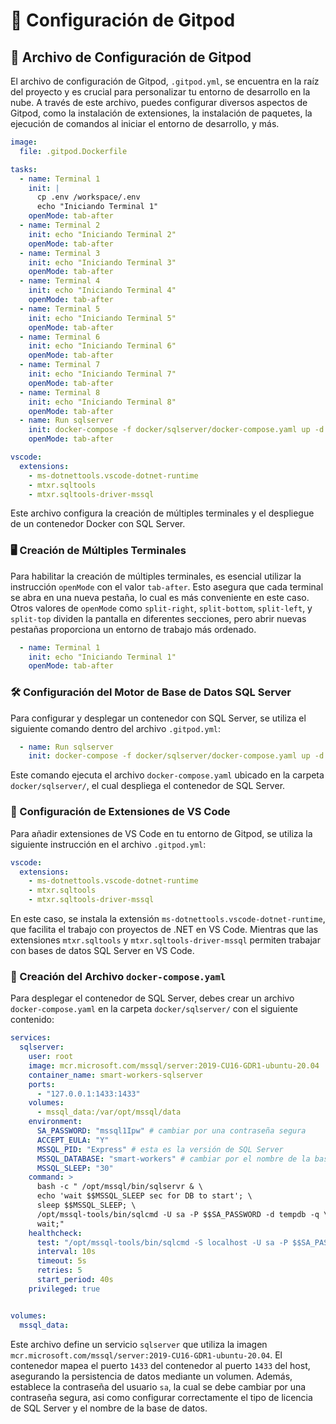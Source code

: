 # 🌟 Configuración de Gitpod

## 📁 Archivo de Configuración de Gitpod

El archivo de configuración de Gitpod, `.gitpod.yml`, se encuentra en la raíz del proyecto y es crucial para personalizar tu entorno de desarrollo en la nube. A través de este archivo, puedes configurar diversos aspectos de Gitpod, como la instalación de extensiones, la instalación de paquetes, la ejecución de comandos al iniciar el entorno de desarrollo, y más.

```yaml
image:
  file: .gitpod.Dockerfile

tasks:
  - name: Terminal 1
    init: |
      cp .env /workspace/.env
      echo "Iniciando Terminal 1"
    openMode: tab-after
  - name: Terminal 2
    init: echo "Iniciando Terminal 2"
    openMode: tab-after
  - name: Terminal 3
    init: echo "Iniciando Terminal 3"
    openMode: tab-after
  - name: Terminal 4
    init: echo "Iniciando Terminal 4"
    openMode: tab-after
  - name: Terminal 5
    init: echo "Iniciando Terminal 5"
    openMode: tab-after
  - name: Terminal 6
    init: echo "Iniciando Terminal 6"
    openMode: tab-after
  - name: Terminal 7
    init: echo "Iniciando Terminal 7"
    openMode: tab-after
  - name: Terminal 8
    init: echo "Iniciando Terminal 8"
    openMode: tab-after
  - name: Run sqlserver
    init: docker-compose -f docker/sqlserver/docker-compose.yaml up -d
    openMode: tab-after

vscode:
  extensions:
    - ms-dotnettools.vscode-dotnet-runtime
    - mtxr.sqltools
    - mtxr.sqltools-driver-mssql

```

Este archivo configura la creación de múltiples terminales y el despliegue de un contenedor Docker con SQL Server.

### 🖥️ Creación de Múltiples Terminales

Para habilitar la creación de múltiples terminales, es esencial utilizar la instrucción `openMode` con el valor `tab-after`. Esto asegura que cada terminal se abra en una nueva pestaña, lo cual es más conveniente en este caso. Otros valores de `openMode` como `split-right`, `split-bottom`, `split-left`, y `split-top` dividen la pantalla en diferentes secciones, pero abrir nuevas pestañas proporciona un entorno de trabajo más ordenado.

```yaml
  - name: Terminal 1
    init: echo "Iniciando Terminal 1"
    openMode: tab-after
```

### 🛠️ Configuración del Motor de Base de Datos SQL Server

Para configurar y desplegar un contenedor con SQL Server, se utiliza el siguiente comando dentro del archivo `.gitpod.yml`:

```yaml
  - name: Run sqlserver
    init: docker-compose -f docker/sqlserver/docker-compose.yaml up -d
```

Este comando ejecuta el archivo `docker-compose.yaml` ubicado en la carpeta `docker/sqlserver/`, el cual despliega el contenedor de SQL Server.

### 🔌 Configuración de Extensiones de VS Code

Para añadir extensiones de VS Code en tu entorno de Gitpod, se utiliza la siguiente instrucción en el archivo `.gitpod.yml`:

```yaml
vscode:
  extensions:
    - ms-dotnettools.vscode-dotnet-runtime
    - mtxr.sqltools
    - mtxr.sqltools-driver-mssql
```

En este caso, se instala la extensión `ms-dotnettools.vscode-dotnet-runtime`, que facilita el trabajo con proyectos de .NET en VS Code.
Mientras que las extensiones `mtxr.sqltools` y `mtxr.sqltools-driver-mssql` permiten trabajar con bases de datos SQL Server en VS Code.

### 📄 Creación del Archivo `docker-compose.yaml`

Para desplegar el contenedor de SQL Server, debes crear un archivo `docker-compose.yaml` en la carpeta `docker/sqlserver/` con el siguiente contenido:

```yaml
services:
  sqlserver:
    user: root
    image: mcr.microsoft.com/mssql/server:2019-CU16-GDR1-ubuntu-20.04
    container_name: smart-workers-sqlserver
    ports:
      - "127.0.0.1:1433:1433"
    volumes:
      - mssql_data:/var/opt/mssql/data
    environment:
      SA_PASSWORD: "mssql1Ipw" # cambiar por una contraseña segura
      ACCEPT_EULA: "Y"
      MSSQL_PID: "Express" # esta es la versión de SQL Server
      MSSQL_DATABASE: "smart-workers" # cambiar por el nombre de la base de datos  
      MSSQL_SLEEP: "30"
    command: >
      bash -c " /opt/mssql/bin/sqlservr & \
      echo 'wait $$MSSQL_SLEEP sec for DB to start'; \
      sleep $$MSSQL_SLEEP; \
      /opt/mssql-tools/bin/sqlcmd -U sa -P $$SA_PASSWORD -d tempdb -q \"IF DB_ID('$$MSSQL_DATABASE') IS NULL CREATE DATABASE [$$MSSQL_DATABASE];\"; \
      wait;"
    healthcheck:
      test: "/opt/mssql-tools/bin/sqlcmd -S localhost -U sa -P $$SA_PASSWORD -Q 'SELECT 1' || exit 1"
      interval: 10s
      timeout: 5s
      retries: 5
      start_period: 40s
    privileged: true


volumes:
  mssql_data:

```

Este archivo define un servicio `sqlserver` que utiliza la imagen `mcr.microsoft.com/mssql/server:2019-CU16-GDR1-ubuntu-20.04`. El contenedor mapea el puerto `1433` del contenedor al puerto `1433` del host, asegurando la persistencia de datos mediante un volumen. Además, establece la contraseña del usuario `sa`, la cual se debe cambiar por una contraseña segura, asi como configurar correctamente el tipo de licencia de SQL Server y el nombre de la base de datos.